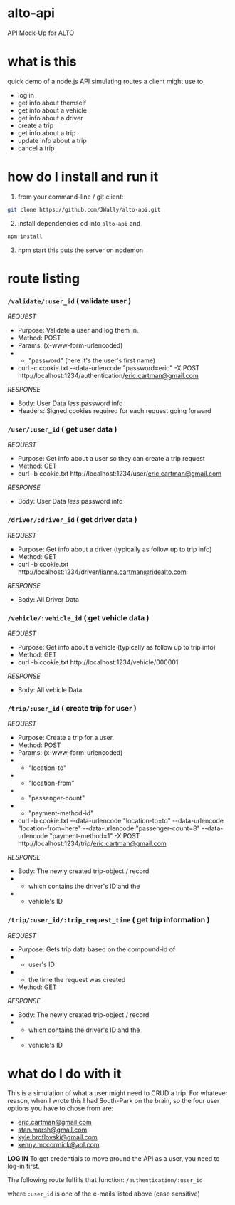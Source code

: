 # alto-api
API Mock-Up for ALTO

# what is this
quick demo of a node.js API simulating routes a client might use to
- log in
- get info about themself
- get info about a vehicle
- get info about a driver
- create a trip
- get info about a trip
- update info about a trip
- cancel a trip

# how do I install and run it

1. from your command-line / git client:
```bash
git clone https://github.com/JWally/alto-api.git
```

2. install dependencies
cd into ```alto-api``` and
```bash
npm install
```

3. npm start
this puts the server on nodemon

# route listing

### ```/validate/:user_id``` ( validate user )

_REQUEST_
- Purpose: Validate a user and log them in.
- Method: POST
- Params: (x-www-form-urlencoded)
- - "password" (here it's the user's first name)
- curl -c cookie.txt --data-urlencode "password=eric" -X POST http://localhost:1234/authentication/eric.cartman@gmail.com

_RESPONSE_
- Body: User Data *less* password info
- Headers: Signed cookies required for each request going forward


### ```/user/:user_id``` ( get user data )

_REQUEST_
- Purpose: Get info about a user so they can create a trip request
- Method: GET
- curl -b cookie.txt http://localhost:1234/user/eric.cartman@gmail.com

_RESPONSE_
- Body: User Data *less* password info


### ```/driver/:driver_id``` ( get driver data )

_REQUEST_
- Purpose: Get info about a driver (typically as follow up to trip info)
- Method: GET
- curl -b cookie.txt http://localhost:1234/driver/lianne.cartman@ridealto.com 

_RESPONSE_
- Body: All Driver Data


### ```/vehicle/:vehicle_id``` ( get vehicle data )

_REQUEST_
- Purpose: Get info about a vehicle (typically as follow up to trip info)
- Method: GET
- curl -b cookie.txt http://localhost:1234/vehicle/000001

_RESPONSE_
- Body: All vehicle Data


### ```/trip/:user_id``` ( create trip for user )

_REQUEST_
- Purpose: Create a trip for a user.
- Method: POST
- Params: (x-www-form-urlencoded)
- - "location-to"
- - "location-from"
- - "passenger-count"
- - "payment-method-id"
- curl -b cookie.txt --data-urlencode "location-to=to" --data-urlencode "location-from=here" --data-urlencode "passenger-count=8" --data-urlencode "payment-method=1" -X POST http://localhost:1234/trip/eric.cartman@gmail.com
 

_RESPONSE_
- Body: The newly created trip-object / record
- - which contains the driver's ID and the
- - vehicle's ID



### ```/trip/:user_id/:trip_request_time``` ( get trip information )

_REQUEST_
- Purpose: Gets trip data based on the compound-id of
- - user's ID
- - the time the request was created
- Method: GET

_RESPONSE_
- Body: The newly created trip-object / record
- - which contains the driver's ID and the
- - vehicle's ID


# what do I do with it

This is a simulation of what a user might need to CRUD a trip.
For whatever reason, when I wrote this I had South-Park on the brain,
so the four user options you have to chose from are:

- eric.cartman@gmail.com
- stan.marsh@gmail.com
- kyle.broflovski@gmail.com
- kenny.mccormick@aol.com


__LOG IN__
To get credentials to move around the API as a user, you need to log-in
first.

The following route fulfills that function:
```/authentication/:user_id```

where ```:user_id``` is one of the e-mails listed above (case sensitive)
